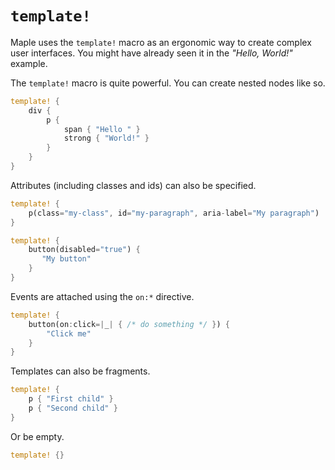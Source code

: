 # `template!`

Maple uses the `template!` macro as an ergonomic way to create complex user interfaces. You might have already seen it in the _"Hello, World!"_ example.

The `template!` macro is quite powerful. You can create nested nodes like so.

```rust
template! {
    div {
        p {
            span { "Hello " }
            strong { "World!" }
        }
    }
}
```

Attributes (including classes and ids) can also be specified.

```rust
template! {
    p(class="my-class", id="my-paragraph", aria-label="My paragraph")
}

template! {
    button(disabled="true") {
       "My button"
    }
}
```

Events are attached using the `on:*` directive.

```rust
template! {
    button(on:click=|_| { /* do something */ }) {
        "Click me"
    }
}
```

Templates can also be fragments.

```rust
template! {
    p { "First child" }
    p { "Second child" }
}
```

Or be empty.

```rust
template! {}
```
